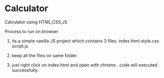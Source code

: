# Calculator
Calculator using HTML,CSS,JS

Process to run on browser

1) its a simple vanilla JS project which contains 3 files.
index.html    style.css   script.js

2) keep all the files on same folder.

3) just right click on index.html and open with chrome , code will executed successfully.


